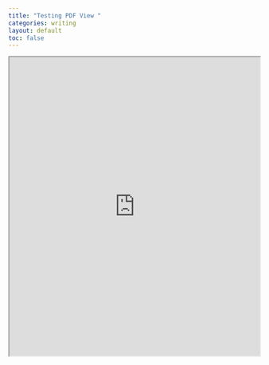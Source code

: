 ```yaml
---
title: "Testing PDF View "
categories: writing
layout: default
toc: false
---
```


<iframe src="https://docs.google.com/file/d/0B8aGkJVsdqiJamVpUnJ1TDlFbFU/preview" width="100%" height="600"></iframe>
